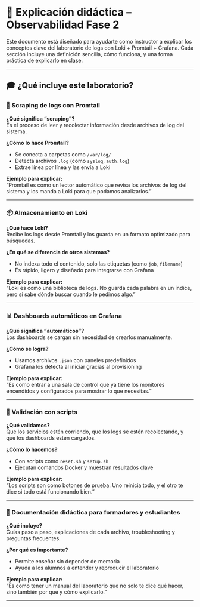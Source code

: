 # 📘 Explicación didáctica – Observabilidad Fase 2

Este documento está diseñado para ayudarte como instructor a explicar los conceptos clave del laboratorio de logs con Loki + Promtail + Grafana. Cada sección incluye una definición sencilla, cómo funciona, y una forma práctica de explicarlo en clase.

---

## 🎓 ¿Qué incluye este laboratorio?

### 🧹 Scraping de logs con Promtail

**¿Qué significa “scraping”?**  
Es el proceso de leer y recolectar información desde archivos de log del sistema.

**¿Cómo lo hace Promtail?**  
- Se conecta a carpetas como `/var/log/`
- Detecta archivos `.log` (como `syslog`, `auth.log`)
- Extrae línea por línea y las envía a Loki

**Ejemplo para explicar:**  
“Promtail es como un lector automático que revisa los archivos de log del sistema y los manda a Loki para que podamos analizarlos.”

---

### 📦 Almacenamiento en Loki

**¿Qué hace Loki?**  
Recibe los logs desde Promtail y los guarda en un formato optimizado para búsquedas.

**¿En qué se diferencia de otros sistemas?**  
- No indexa todo el contenido, solo las etiquetas (como `job`, `filename`)
- Es rápido, ligero y diseñado para integrarse con Grafana

**Ejemplo para explicar:**  
“Loki es como una biblioteca de logs. No guarda cada palabra en un índice, pero sí sabe dónde buscar cuando le pedimos algo.”

---

### 📊 Dashboards automáticos en Grafana

**¿Qué significa “automáticos”?**  
Los dashboards se cargan sin necesidad de crearlos manualmente.

**¿Cómo se logra?**  
- Usamos archivos `.json` con paneles predefinidos
- Grafana los detecta al iniciar gracias al provisioning

**Ejemplo para explicar:**  
“Es como entrar a una sala de control que ya tiene los monitores encendidos y configurados para mostrar lo que necesitas.”

---

### 🧪 Validación con scripts

**¿Qué validamos?**  
Que los servicios estén corriendo, que los logs se estén recolectando, y que los dashboards estén cargados.

**¿Cómo lo hacemos?**  
- Con scripts como `reset.sh` y `setup.sh`
- Ejecutan comandos Docker y muestran resultados clave

**Ejemplo para explicar:**  
“Los scripts son como botones de prueba. Uno reinicia todo, y el otro te dice si todo está funcionando bien.”

---

### 📘 Documentación didáctica para formadores y estudiantes

**¿Qué incluye?**  
Guías paso a paso, explicaciones de cada archivo, troubleshooting y preguntas frecuentes.

**¿Por qué es importante?**  
- Permite enseñar sin depender de memoria
- Ayuda a los alumnos a entender y reproducir el laboratorio

**Ejemplo para explicar:**  
“Es como tener un manual del laboratorio que no solo te dice qué hacer, sino también por qué y cómo explicarlo.”

---
